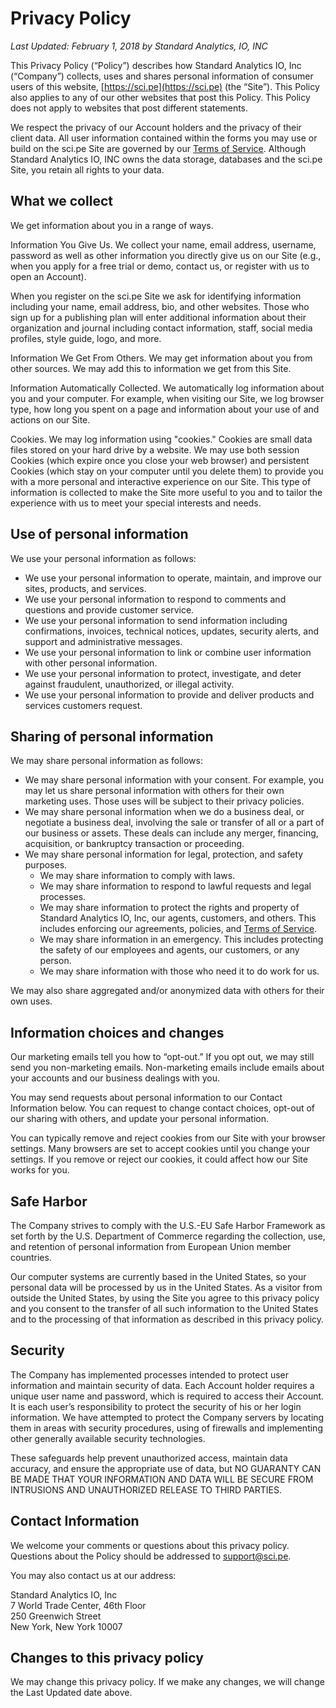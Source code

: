 # Privacy Policy

_Last Updated: February 1, 2018 by Standard Analytics, IO, INC_

This Privacy Policy (“Policy”) describes how Standard Analytics IO, Inc (“Company”) collects, uses and shares personal information of consumer users of this website, [https://sci.pe](https://sci.pe) (the “Site”). This Policy also applies to any of our other websites that post this Policy. This Policy does not apply to websites that post different statements.

We respect the privacy of our Account holders and the privacy of their client data. All user information contained within the forms you may use or build on the sci.pe Site are governed by our [Terms of Service](/tos). Although Standard Analytics IO, INC owns the data storage, databases and the sci.pe Site, you retain all rights to your data.

## What we collect

We get information about you in a range of ways.

Information You Give Us. We collect your‎ name, email address, username, password as well as other information you directly give us on our Site (e.g., when you apply for a free trial or demo, contact us, or register with us to open an Account).

When you register on the sci.pe Site we ask for identifying information including your name, email address, bio, and other websites. Those who sign up for a publishing plan will enter additional information about their organization and journal including contact information, staff, social media profiles, style guide, logo, and more.

Information We Get From Others. We may get information about you from other sources. We may add this to information we get from this Site.

Information Automatically Collected. We automatically log information about you and your computer. For example, when visiting our Site, we log browser type, how long you spent on a page and information about your use of and actions on our Site.

Cookies. We may log information using "cookies." Cookies are small data files stored on your hard drive by a website. We may use both session Cookies (which expire once you close your web browser) and persistent Cookies (which stay on your computer until you delete them) to provide you with a more personal and interactive experience on our Site. This type of information is collected to make the Site more useful to you and to tailor the experience with us to meet your special interests and needs.

## Use of personal information

We use your personal information as follows:

- We use your personal information to operate, maintain, and improve our sites, products, and services.
- We use your personal information to respond to comments and questions and provide customer service.
- We use your personal information to send information including confirmations, invoices, technical notices, updates, security alerts, and support and administrative messages.
- We use your personal information to link or combine user information with other personal information.
- We use your personal information to protect, investigate, and deter against fraudulent, unauthorized, or illegal activity.
- We use your personal information to provide and deliver products and services customers request.

## Sharing of personal information

We may share personal information as follows:

- We may share personal information with your consent. For example, you may let us share personal information with others for their own marketing uses. Those uses will be subject to their privacy policies.
- We may share personal information when we do a business deal, or negotiate a business deal, involving the sale or transfer of all or a part of our business or assets. These deals can include any merger, financing, acquisition, or bankruptcy transaction or proceeding.
- We may share personal information for legal, protection, and safety purposes.
  - We may share information to comply with laws.
  - We may share information to respond to lawful requests and legal processes.
  - We may share information to protect the rights and property of Standard Analytics IO, Inc, our agents, customers, and others. This includes enforcing our agreements, policies, and [Terms of Service](/tos).
  - We may share information in an emergency. This includes protecting the safety of our employees and agents, our customers, or any person.
  - We may share information with those who need it to do work for us.

We may also share aggregated and/or anonymized data with others for their own uses.

## Information choices and changes

Our marketing emails tell you how to “opt-out.” If you opt out, we may still send you non-marketing emails. Non-marketing emails include emails about your accounts and our business dealings with you.

You may send requests about personal information to our Contact Information below. You can request to change contact choices, opt-out of our sharing with others, and update your personal information.

You can typically remove and reject cookies from our Site with your browser settings. Many browsers are set to accept cookies until you change your settings. If you remove or reject our cookies, it could affect how our Site works for you.

## Safe Harbor

The Company strives to comply with the U.S.-EU Safe Harbor Framework as set forth by the U.S. Department of Commerce regarding the collection, use, and retention of personal information from European Union member countries.

Our computer systems are currently based in the United States, so your personal data will be processed by us in the United States. As a visitor from outside the United States, by using the Site you agree to this privacy policy and you consent to the transfer of all such information to the United States and to the processing of that information as described in this privacy policy.

## Security

The Company has implemented processes intended to protect user information and maintain security of data. Each Account holder requires a unique user name and password, which is required to access their Account. It is each user’s responsibility to protect the security of his or her login information. We have attempted to protect the Company servers by locating them in areas with security procedures, using of firewalls and implementing other generally available security technologies.

These safeguards help prevent unauthorized access, maintain data accuracy, and ensure the appropriate use of data, but NO GUARANTY CAN BE MADE THAT YOUR INFORMATION AND DATA WILL BE SECURE FROM INTRUSIONS AND UNAUTHORIZED RELEASE TO THIRD PARTIES.

## Contact Information

We welcome your comments or questions about this privacy policy. Questions about the Policy should be addressed to [support@sci.pe](mailto:support@sci.pe).

You may also contact us at our address:

Standard Analytics IO, Inc  
7 World Trade Center, 46th Floor  
250 Greenwich Street  
New York, New York 10007

## Changes to this privacy policy

We may change this privacy policy. If we make any changes, we will change the Last Updated date above.
